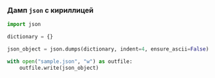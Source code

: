 ### Дамп `json` с кириллицей

~~~~python
import json

dictionary = {}

json_object = json.dumps(dictionary, indent=4, ensure_ascii=False)

with open("sample.json", "w") as outfile:
    outfile.write(json_object)
~~~~